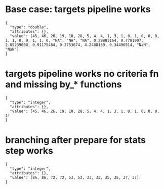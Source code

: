 # Base case: targets pipeline works

    {
      "type": "double",
      "attributes": {},
      "value": [45, 46, 26, 19, 18, 28, 5, 4, 4, 1, 3, 1, 0, 1, 0, 0, 0, 1, 1, 8, 9, 1, 1, 0, "NA", "NA", "NA", 0.29883164, 0.7781907, 2.85239008, 0.91175484, 0.2753674, 4.2408159, 0.34496514, "NaN", "NaN"]
    }

# targets pipeline works no criteria fn and missing by_* functions

    {
      "type": "integer",
      "attributes": {},
      "value": [45, 46, 26, 19, 18, 28, 5, 4, 4, 1, 3, 1, 0, 1, 0, 0, 0, 1]
    }

# branching after prepare for stats step works

    {
      "type": "integer",
      "attributes": {},
      "value": [86, 86, 72, 72, 53, 53, 33, 33, 35, 35, 37, 37]
    }

